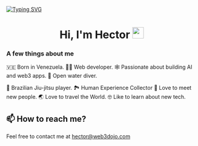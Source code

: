 [![Typing SVG](https://readme-typing-svg.demolab.com?font=Fira+Code&pause=1000&width=435&lines=Welcome+to+Hector's+World)](https://git.io/typing-svg)
<h1 align="center">Hi, I'm Hector <img src="https://raw.githubusercontent.com/MartinHeinz/MartinHeinz/master/wave.gif" width="30px" height='30px'></h1>

### A few things about me
  🇻🇪 Born in Venezuela.
  👨‍💻 Web developer.
  🕸️ Passionate about building AI and web3 apps.
  🤿 Open water diver.
  <!-- 🏄‍♂️ Surfer. -->
  🥷 Brazilian Jiu-jitsu player.
  🏞️ Human Experience Collector
  🤝 Love to meet new people.
  🌏 Love to travel the World.
  🤓 Like to learn about new tech.

## 📫 How to reach me?

Feel free to contact me at [hector@web3dojo.com](mailto:hector@web3dojo.com)

<!--
**mrrobot16/mrrobot16** is a ✨ _special_ ✨ repository because its `README.md` (this file) appears on your GitHub profile.

Here are some ideas to get you started:

- 🔭 I’m currently working on ...
- 🌱 I’m currently learning ...
- 👯 I’m looking to collaborate on ...
- 🤔 I’m looking for help with ...
- 💬 Ask me about ...
- 📫 How to reach me: ...
- 😄 Pronouns: ...
- ⚡ Fun fact: ...
-->

